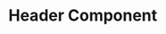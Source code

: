 # Header Component

<div id="root"></div>
<script src="assets/react-app/build/static/js/main.1e03b867.js"></script>
